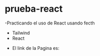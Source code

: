 # prueba-react
-Practicando el uso de React usando fecth 
  * Tailwind
  * React

- El link de la Pagina es: 
